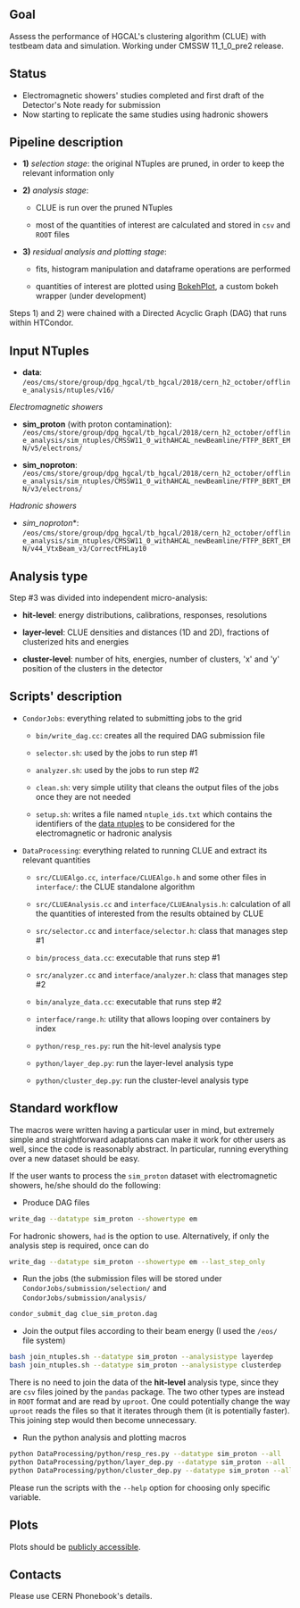 Goal
-----------------

Assess the performance of HGCAL's clustering algorithm (CLUE) with testbeam data and simulation. Working under CMSSW 11_1_0_pre2 release.

Status
-----------------

- Electromagnetic showers' studies completed and first draft of the Detector's Note ready for submission
- Now starting to replicate the same studies using hadronic showers

Pipeline description
-----------------

- **1)** *selection stage*: the original NTuples are pruned, in order to keep the relevant information only

- **2)** *analysis stage*:

    - CLUE is run over the pruned NTuples
	
    - most of the quantities of interest are calculated and stored in ```csv``` and ```ROOT``` files

- **3)** *residual analysis and plotting stage*:

    - fits, histogram manipulation and dataframe operations are performed
	
    - quantities of interest are plotted using [BokehPlot](https://bitbucket.org/bfontana/bokehplot), a custom bokeh wrapper (under development)


Steps 1) and 2) were chained with a Directed Acyclic Graph (DAG) that runs within HTCondor.

Input NTuples
------------------

- **data**: ```/eos/cms/store/group/dpg_hgcal/tb_hgcal/2018/cern_h2_october/offline_analysis/ntuples/v16/```

*Electromagnetic showers*

- **sim_proton** (with proton contamination): ```/eos/cms/store/group/dpg_hgcal/tb_hgcal/2018/cern_h2_october/offline_analysis/sim_ntuples/CMSSW11_0_withAHCAL_newBeamline/FTFP_BERT_EMN/v5/electrons/```

- **sim_noproton**: ```/eos/cms/store/group/dpg_hgcal/tb_hgcal/2018/cern_h2_october/offline_analysis/sim_ntuples/CMSSW11_0_withAHCAL_newBeamline/FTFP_BERT_EMN/v3/electrons/```

*Hadronic showers*

- *sim_noproton**: ```/eos/cms/store/group/dpg_hgcal/tb_hgcal/2018/cern_h2_october/offline_analysis/sim_ntuples/CMSSW11_0_withAHCAL_newBeamline/FTFP_BERT_EMN/v44_VtxBeam_v3/CorrectFHLay10```
	
Analysis type
------------------
Step #3 was divided into independent micro-analysis:

- **hit-level**: energy distributions, calibrations, responses, resolutions

- **layer-level**: CLUE densities and distances (1D and 2D), fractions of clusterized hits and energies 

- **cluster-level**: number of hits, energies, number of clusters, 'x' and 'y' position of the clusters in the detector

Scripts' description
------------------

- ```CondorJobs```: everything related to submitting jobs to the grid

    - ```bin/write_dag.cc```: creates all the required DAG submission file

    - ```selector.sh```: used by the jobs to run step #1

    - ```analyzer.sh```: used by the jobs to run step #2

    - ```clean.sh```: very simple utility that cleans the output files of the jobs once they are not needed

    - ```setup.sh```: writes a file named ```ntuple_ids.txt``` which contains the identifiers of the [data ntuples](#input-ntuples) to be considered for the electromagnetic or hadronic analysis 

- ```DataProcessing```: everything related to running CLUE and extract its relevant quantities

    - ```src/CLUEAlgo.cc```, ```interface/CLUEAlgo.h``` and some other files in ```interface/```: the CLUE standalone algorithm

    - ```src/CLUEAnalysis.cc``` and ```interface/CLUEAnalysis.h```: calculation of all the quantities of interested from the results obtained by CLUE

    - ```src/selector.cc``` and ```interface/selector.h```: class that manages step #1

    - ```bin/process_data.cc```: executable that runs step #1

    - ```src/analyzer.cc``` and ```interface/analyzer.h```: class that manages step #2

    - ```bin/analyze_data.cc```: executable that runs step #2

    - ```interface/range.h```: utility that allows looping over containers by index

    - ```python/resp_res.py```: run the hit-level analysis type

    - ```python/layer_dep.py```: run the layer-level analysis type

    - ```python/cluster_dep.py```: run the cluster-level analysis type

Standard workflow
-----------------

The macros were written having a particular user in mind, but extremely simple and straightforward adaptations can make it work for other users as well, since the code is reasonably abstract. In particular, running everything over a new dataset should be easy.

If the user wants to process the ```sim_proton``` dataset with electromagnetic showers, he/she should do the following:

- Produce DAG files

```bash
write_dag --datatype sim_proton --showertype em
```

For hadronic showers, ```had``` is the option to use. Alternatively, if only the analysis step is required, once can do

```bash
write_dag --datatype sim_proton --showertype em --last_step_only
```

- Run the jobs (the submission files will be stored under ```CondorJobs/submission/selection/``` and ```CondorJobs/submission/analysis/```

```bash
condor_submit_dag clue_sim_proton.dag
```

- Join the output files according to their beam energy (I used the ```/eos/``` file system)

```bash
bash join_ntuples.sh --datatype sim_proton --analysistype layerdep
bash join_ntuples.sh --datatype sim_proton --analysistype clusterdep
```

There is no need to join the data of the **hit-level** analysis type, since they are ```csv``` files joined by the ```pandas``` package. The two other types are instead in ```ROOT``` format and are read by ```uproot```.
One could potentially change the way ```uproot``` reads the files so that it iterates through them (it is potentially faster). This joining step would then become unnecessary.

- Run the python analysis and plotting macros

```bash
python DataProcessing/python/resp_res.py --datatype sim_proton --all    #hit level
python DataProcessing/python/layer_dep.py --datatype sim_proton --all   #layer level
python DataProcessing/python/cluster_dep.py --datatype sim_proton --all #cluster level
```

Please run the scripts with the ```--help``` option for choosing only specific variable.
    
Plots
-----------------
Plots should be [publicly accessible](https://bfontana.web.cern.ch/bfontana/TestBeamReconstruction/).

Contacts
----------------
Please use CERN Phonebook's details.